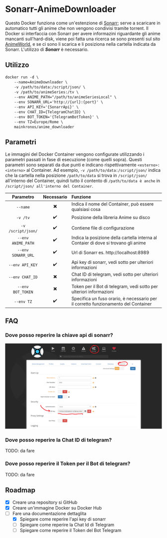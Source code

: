 # Sonarr-AnimeDownloader

Questo Docker funziona come un'estenzione di [Sonarr](https://sonarr.tv/); serve a scaricare in automatico tutti gli anime che non vengono condivisi tramite torrent.
Il Docker si interfaccia con Sonarr per avere informazini riguardante gli anime mancanti sull'hard-disk, viene poi fatta una ricerca se sono presenti sul sito [AnimeWorld](https://www.animeworld.tv/), e se ci sono li scarica e li posiziona nella cartella indicata da Sonarr.
L'utilizzo di _**Sonarr**_ è necessario.

## Utilizzo

```
docker run -d \
	--name=AnimeDownloader \
	-v /path/to/data:/script/json/ \
	-v /path/to/animeSeries:/tv \
	--env ANIME_PATH="/path/to/animeSeriesLocal" \
	--env SONARR_URL='http://{url}:{port}' \
	--env API_KEY='{SonarrApi}' \
	--env CHAT_ID={TelegramChatID} \
	--env BOT_TOKEN='{TelegramBotToken}' \
	--env TZ=Europe/Rome \
	mainkronos/anime_downloader

```

## Parametri

Le immagini del Docker Container vengono configurate utilizzando i parametri passati in fase di esecuzione (come quelli sopra). Questi parametri sono separati da due punti e indicano rispettivamente `<esterno>:<interno>` al Container. Ad esempio, `-v /path/to/data:/script/json/` indica che la cartella nella posizione `/path/to/data` si trova in `/script/json/` all'interno del Container, quindi tutto il contento di `/path/to/data è anche` in `/script/json/ all'interno del Container`.

Parametro | Necessario | Funzione
 :------: | :--------: | :-------
`--name` | :heavy_multiplication_x: | Indica il nome del Container, può essere qualsiasi cosa
`-v /tv` | :heavy_check_mark: | Posizione della libreria Anime su disco
`-v /script/json/` | :heavy_check_mark: | Contiene file di configurazione
`--env ANIME_PATH` | :heavy_check_mark: | Indica la posizione della cartella interna al Contaier di dove si trovano gli anime
`--env SONARR_URL` | :heavy_check_mark: | Url di Sonarr es. http://localhost:8989
`--env API_KEY` | :heavy_check_mark: | Api key di sonarr, vedi sotto per ulteriori informazioni
`--env CHAT_ID` | :heavy_multiplication_x: | Chat ID di telegram, vedi sotto per ulteriori informazioni
`--env BOT_TOKEN` | :heavy_multiplication_x: | Token per il Bot di telegram, vedi sotto per ulteriori informazioni
`--env TZ` | :heavy_check_mark: | Specifica un fuso orario, è necessario per il corretto funzionamento del Container

## **FAQ**

### Dove posso reperire la chiave api di sonarr?
![Sonarr API KEY](/documentation/images/Sonarr_ApiKey.png)

### Dove posso reperire la Chat ID di telegram?
TODO: da fare

### Dove posso reperire il Token per il Bot di telegram?
TODO: da fare

## Roadmap

- [x] Creare una repository si GitHub
- [x] Creare un'immagine Docker su Docker Hub
- [ ] Fare una documentazione dettaglita
	- [x] Spiegare come reperire l'api key di sonarr
	- [ ] Spiegare come reperire la Chat Id di Telegram
	- [ ] Spiegare come reperire il Token del Bot Telegram